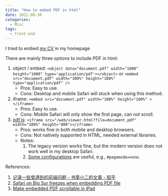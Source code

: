 ```yaml
---
title: "How to embed PDF in html"
date: 2022-08-30
categories:
  - Misc
tags:
  - front-end
---
```


I tried to embed [my CV](https://koohoko.github.io/#cv) in my homepage

There are mainly three options to include PDF in html:
  1. object / embed: `<object data="document.pdf" width="1000" height="1000" type='application/pdf'></object>` or `<embed src="document.pdf" width="100%" height="100%" type="application/pdf" />`
     - Pros: Easy to use.
     - Cons: Desktop and mobile Safari will stuck when using this method.
  2. iframe: `<embed src="document.pdf" width="100%" height="100%" ></iframe>`
     - Pros: Easy to use.
     - Cons: Mobile Safari will only show the first page, can not scroll.
  3. [pdf.js](https://github.com/mozilla/pdf.js/releases): `<iframe src="/web/viewer.html?file=document.pdf" width="100%" height="800"></iframe>`
     - Pros: works fine in both mobile and desktop browsers.
     - Cons: Not natively supported in HTML, needed external libraries.
     - Notes: 
         1. The legacy version works fine, but the modern version does not work well in my desktop Safari.
         2. [Some configurations](https://github.com/mozilla/pdf.js/wiki/Viewer-options) are useful, e.g., `#pagemode=none`.

References:
1. [记录一些曾遇到的前端问题 - 书童小二的文章 - 知乎](https://zhuanlan.zhihu.com/p/47029802)
2. [Safari on Big Sur freezes when embedding PDF file](https://github.com/pipwerks/PDFObject/issues/243)
3. [Make embedded PDF scrollable in iPad](https://stackoverflow.com/questions/15854537/make-embedded-pdf-scrollable-in-ipad)
